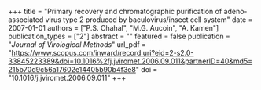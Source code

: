 +++
title = "Primary recovery and chromatographic purification of adeno-associated virus type 2 produced by baculovirus/insect cell system"
date = 2007-01-01
authors = ["P.S. Chahal", "M.G. Aucoin", "A. Kamen"]
publication_types = ["2"]
abstract = ""
featured = false
publication = "*Journal of Virological Methods*"
url_pdf = "https://www.scopus.com/inward/record.uri?eid=2-s2.0-33845223389&doi=10.1016%2fj.jviromet.2006.09.011&partnerID=40&md5=215b70d9c56a17602e14405b90b4f3e8"
doi = "10.1016/j.jviromet.2006.09.011"
+++

